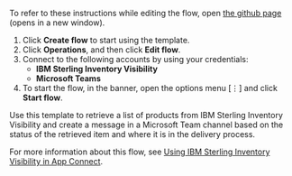 To refer to these instructions while editing the flow, open [the github page](https://github.com/ot4i/app-connect-templates/blob/master/resources/markdown/IBM%20Sterling%20Inventory%20Visibility%20performs%20a%20supply%20check%20for%20each%20product%20that%20it%20retrieves_instructions.md) (opens in a new window).

1. Click **Create flow** to start using the template.
2. Click **Operations**, and then click **Edit flow**.
3. Connect to the following accounts by using your credentials:
   - **IBM Sterling Inventory Visibility** 
   - **Microsoft Teams**
4. To start the flow, in the banner, open the options menu [⋮] and click **Start flow**.

Use this template to retrieve a list of products from IBM Sterling Inventory Visibility and create a message in a Microsoft Team channel based on the status of the retrieved item and where it is in the delivery process.

For more information about this flow, see [Using IBM Sterling Inventory Visibility in App Connect](https://community.ibm.com/community/user/integration/blogs/shamini-arumugam1/2020/12/15/using-ibm-sterling-inventory-visibility-in-app-con).
